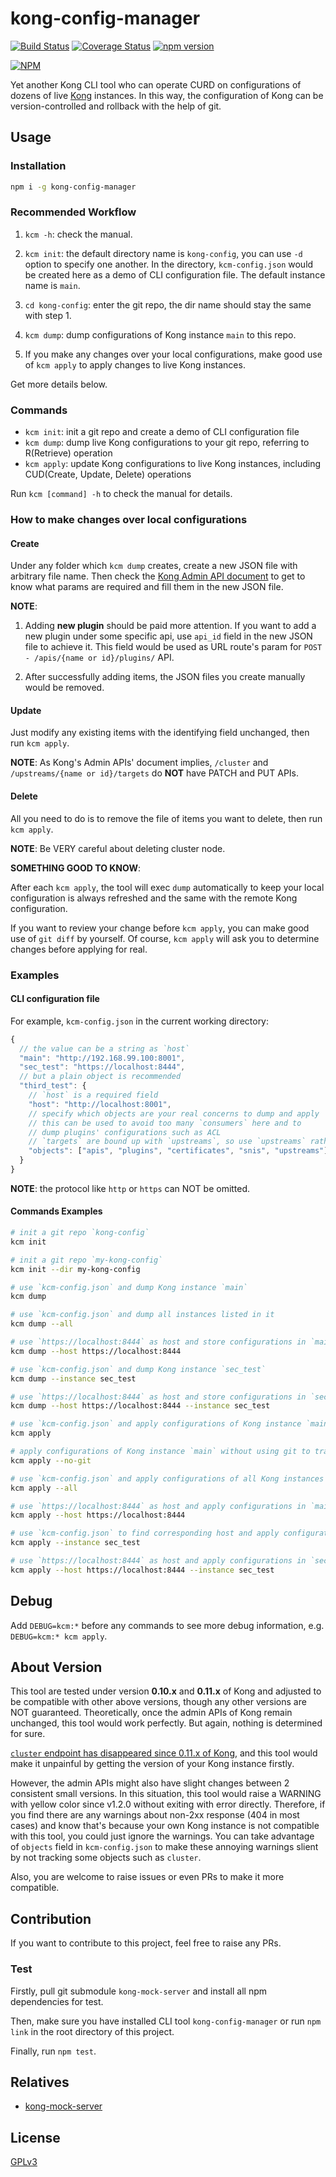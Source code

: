 # kong-config-manager

[![Build Status](https://travis-ci.org/Maples7/kong-config-manager.svg?branch=master)](https://travis-ci.org/Maples7/kong-config-manager)
[![Coverage Status](https://coveralls.io/repos/github/Maples7/kong-config-manager/badge.svg)](https://coveralls.io/github/Maples7/kong-config-manager)
[![npm version](https://badge.fury.io/js/kong-config-manager.svg)](https://badge.fury.io/js/kong-config-manager)

[![NPM](https://nodei.co/npm/kong-config-manager.png?downloads=true&downloadRank=true&stars=true)](https://nodei.co/npm/kong-config-manager/)

Yet another Kong CLI tool who can operate CURD on configurations of dozens of live [Kong](https://getkong.org/) instances. In this way, the configuration of Kong can be version-controlled and rollback with the help of git.

## Usage

### Installation

```sh
npm i -g kong-config-manager
```

### Recommended Workflow

1. `kcm -h`: check the manual.

2. `kcm init`: the default directory name is `kong-config`, you can use `-d` option to specify one another. In the directory, `kcm-config.json` would be created here as a demo of CLI configuration file. The default instance name is `main`.

3. `cd kong-config`: enter the git repo, the dir name should stay the same with step 1.

4. `kcm dump`: dump configurations of Kong instance `main` to this repo.

5. If you make any changes over your local configurations, make good use of `kcm apply` to apply changes to live Kong instances.

Get more details below.

### Commands

- `kcm init`: init a git repo and create a demo of CLI configuration file
- `kcm dump`: dump live Kong configurations to your git repo, referring to R(Retrieve) operation
- `kcm apply`: update Kong configurations to live Kong instances, including CUD(Create, Update, Delete) operations

Run `kcm [command] -h` to check the manual for details.

### How to make changes over local configurations

#### Create

Under any folder which `kcm dump` creates, create a new JSON file with arbitrary file name. Then check the [Kong Admin API document](https://getkong.org/docs/0.10.x/admin-api/) to get to know what params are required and fill them in the new JSON file.

**NOTE**:

1. Adding **new plugin** should be paid more attention. If you want to add a new plugin under some specific api, use `api_id` field in the new JSON file to achieve it. This field would be used as URL route's param for `POST - /apis/{name or id}/plugins/` API.

2. After successfully adding items, the JSON files you create manually would be removed.

#### Update

Just modify any existing items with the identifying field unchanged, then run `kcm apply`.

**NOTE**: As Kong's Admin APIs' document implies, `/cluster` and `/upstreams/{name or id}/targets` do **NOT** have PATCH and PUT APIs.

#### Delete

All you need to do is to remove the file of items you want to delete, then run `kcm apply`.

**NOTE**: Be VERY careful about deleting cluster node.

**SOMETHING GOOD TO KNOW**:

After each `kcm apply`, the tool will exec `dump` automatically to keep your local configuration is always refreshed and the same with the remote Kong configuration.

If you want to review your change before `kcm apply`, you can make good use of `git diff` by yourself. Of course, `kcm apply` will ask you to determine changes before applying for real.

### Examples

#### CLI configuration file

For example, `kcm-config.json` in the current working directory:

```js
{
  // the value can be a string as `host`
  "main": "http://192.168.99.100:8001",
  "sec_test": "https://localhost:8444",
  // but a plain object is recommended
  "third_test": {
    // `host` is a required field
    "host": "http://localhost:8001",
    // specify which objects are your real concerns to dump and apply
    // this can be used to avoid too many `consumers` here and to
    // dump plugins' configurations such as ACL
    // `targets` are bound up with `upstreams`, so use `upstreams` rather than `targets`
    "objects": ["apis", "plugins", "certificates", "snis", "upstreams"]
  }
}
```

**NOTE**: the protocol like `http` or `https` can NOT be omitted.

#### Commands Examples

```sh
# init a git repo `kong-config`
kcm init

# init a git repo `my-kong-config`
kcm init --dir my-kong-config

# use `kcm-config.json` and dump Kong instance `main`
kcm dump

# use `kcm-config.json` and dump all instances listed in it
kcm dump --all

# use `https://localhost:8444` as host and store configurations in `main` folder
kcm dump --host https://localhost:8444

# use `kcm-config.json` and dump Kong instance `sec_test`
kcm dump --instance sec_test

# use `https://localhost:8444` as host and store configurations in `sec_test` folder
kcm dump --host https://localhost:8444 --instance sec_test

# use `kcm-config.json` and apply configurations of Kong instance `main`
kcm apply

# apply configurations of Kong instance `main` without using git to track diffs
kcm apply --no-git

# use `kcm-config.json` and apply configurations of all Kong instances concurrently
kcm apply --all

# use `https://localhost:8444` as host and apply configurations in `main` folder
kcm apply --host https://localhost:8444

# use `kcm-config.json` to find corresponding host and apply configurations in `sec_test` folder
kcm apply --instance sec_test

# use `https://localhost:8444` as host and apply configurations in `sec_test` folder
kcm apply --host https://localhost:8444 --instance sec_test
```

## Debug

Add `DEBUG=kcm:*` before any commands to see more debug information, e.g. `DEBUG=kcm:* kcm apply`.

## About Version

This tool are tested under version **0.10.x** and **0.11.x** of Kong and adjusted to be compatible with other above versions, though any other versions are NOT guaranteed. Theoretically, once the admin APIs of Kong remain unchanged, this tool would work perfectly. But again, nothing is determined for sure.

[`cluster` endpoint has disappeared since 0.11.x of Kong](https://github.com/Mashape/kong/blob/master/CHANGELOG.md#admin-api), and this tool would make it unpainful by getting the version of your Kong instance firstly.

However, the admin APIs might also have slight changes between 2 consistent small versions. In this situation, this tool would raise a WARNING with yellow color since v1.2.0 without exiting with error directly. Therefore, if you find there are any warnings about non-2xx response (404 in most cases) and know that's because your own Kong instance is not compatible with this tool, you could just ignore the warnings. You can take advantage of `objects` field in `kcm-config.json` to make these annoying warnings slient by not tracking some objects such as `cluster`.

Also, you are welcome to raise issues or even PRs to make it more compatible.

## Contribution

If you want to contribute to this project, feel free to raise any PRs.

### Test

Firstly, pull git submodule `kong-mock-server` and install all npm dependencies for test.

Then, make sure you have installed CLI tool `kong-config-manager` or run `npm link` in the root directory of this project.

Finally, run `npm test`.

## Relatives

- [kong-mock-server](https://github.com/Maples7/kong-mock-server)

## License

[GPLv3](LICENSE)
